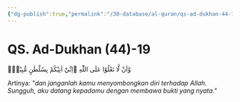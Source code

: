 ```yaml
---
{"dg-publish":true,"permalink":"/30-database/al-quran/qs-ad-dukhan-44-19/"}
---
```



# QS. Ad-Dukhan (44)-19
وَّاَنْ لَّا تَعْلُوْا عَلَى اللّٰهِ ۚاِنِّيْٓ اٰتِيْكُمْ بِسُلْطٰنٍ مُّبِيْنٍۚ 

Artinya: *"dan janganlah kamu menyombongkan diri terhadap Allah. Sungguh, aku datang kepadamu dengan membawa bukti yang nyata."*
